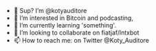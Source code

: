 - 👋 Sup? I’m @kotyauditore
- 👀 I’m interested in Bitcoin and podcasting,
- 🌱 I’m currently learning 'something'.
- 💞️ I’m looking to collaborate on fiatjaf/lntxbot
- 📫 How to reach me: on Twitter @Koty_Auditore

<!---
kotyauditore/kotyauditore is a ✨ special ✨ repository because its `README.md` (this file) appears on your GitHub profile.
You can click the Preview link to take a look at your changes.
--->
